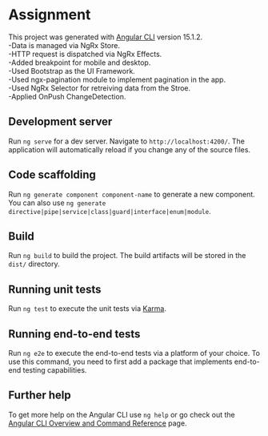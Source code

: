 # Assignment

This project was generated with [Angular CLI](https://github.com/angular/angular-cli) version 15.1.2.  
-Data is managed via NgRx Store.  
-HTTP request is dispatched via NgRx Effects.  
-Added breakpoint for mobile and desktop.  
-Used Bootstrap as the UI Framework.  
-Used ngx-pagination module to implement pagination in the app.  
-Used NgRx Selector for retreiving data from the Stroe.  
-Applied OnPush ChangeDetection.  

## Development server

Run `ng serve` for a dev server. Navigate to `http://localhost:4200/`. The application will automatically reload if you change any of the source files.

## Code scaffolding

Run `ng generate component component-name` to generate a new component. You can also use `ng generate directive|pipe|service|class|guard|interface|enum|module`.

## Build

Run `ng build` to build the project. The build artifacts will be stored in the `dist/` directory.

## Running unit tests

Run `ng test` to execute the unit tests via [Karma](https://karma-runner.github.io).

## Running end-to-end tests

Run `ng e2e` to execute the end-to-end tests via a platform of your choice. To use this command, you need to first add a package that implements end-to-end testing capabilities.

## Further help

To get more help on the Angular CLI use `ng help` or go check out the [Angular CLI Overview and Command Reference](https://angular.io/cli) page.
